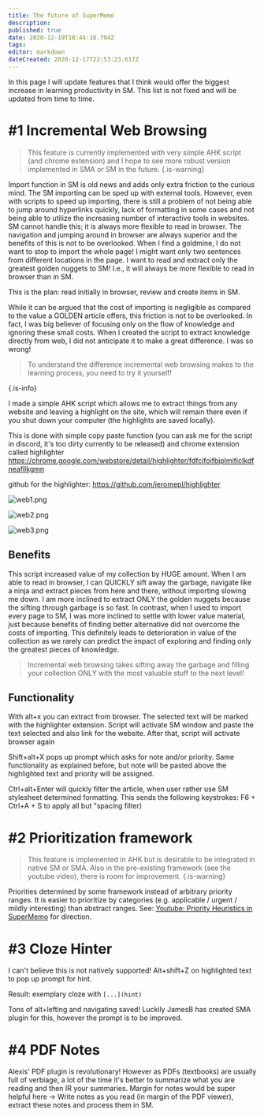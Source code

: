 ```yaml
---
title: The future of SuperMemo
description: 
published: true
date: 2020-12-19T18:44:18.794Z
tags: 
editor: markdown
dateCreated: 2020-12-17T22:53:23.617Z
---
```


In this page I will update features that I think would offer the biggest increase in learning productivity in SM. This list is not fixed and will be updated from time to time.

# #1 Incremental Web Browsing

> This feature is currently implemented with very simple AHK script (and chrome extension) and I hope to see more robust version implemented in SMA or SM in the future.
{.is-warning}


Import function in SM is old news and adds only extra friction to the curious mind. The SM importing can be sped up with external tools. However, even with scripts to speed up importing, there is still a problem of not being able to jump around hyperlinks quickly, lack of formatting in some cases and not being able to utilize the increasing number of interactive tools in websites. SM cannot handle this; it is always more flexible to read in browser. The navigation and jumping around in browser are always superior and the benefits of this is not to be overlooked. When I find a goldmine, I do not want to stop to import the whole page! I might want only two sentences from different locations in the page. I want to read and extract only the greatest golden nuggets to SM! I.e., it will always be more flexible to read in browser than in SM.

This is the plan: read initially in browser, review and create items in SM.

While it can be argued that the cost of importing is negligible as compared to the value a GOLDEN article offers, this friction is not to be overlooked. In fact, I was big believer of focusing only on the flow of knowledge and ignoring these small costs. When I created the script to extract knowledge directly from web, I did not anticipate it to make a great difference. I was so wrong! 

> To understand the difference incremental web browsing makes to the learning process, you need to try it yourself!
> 
{.is-info}

I made a simple AHK script which allows me to extract things from any website and leaving a highlight on the site, which will remain there even if you shut down your computer (the highlights are saved locally). 

This is done with simple copy paste function (you can ask me for the script in discord, it's too dirty currently to be released) and chrome extension called highlighter https://chrome.google.com/webstore/detail/highlighter/fdfcjfoifbjplmificlkdfneafllkgmn

github for the highlighter: https://github.com/jeromepl/highlighter

![web1.png](/blogs/naess/futureofsm/web1.png)

![web2.png](/blogs/naess/futureofsm/web2.png)

![web3.png](/blogs/naess/futureofsm/web3.png)

## Benefits
This script increased value of my collection by HUGE amount. When I am able to read in browser, I can QUICKLY sift away the garbage, navigate like a ninja and extract pieces from here and there, without importing slowing me down. I am more inclined to extract ONLY the golden nuggets because the sifting through garbage is so fast. In contrast, when I used to import every page to SM, I was more inclined to settle with lower value material, just because benefits of finding better alternative did not overcome the costs of importing. This definitely leads to deterioration in value of the collection as we rarely can predict the impact of exploring and finding only the greatest pieces of knowledge.

> Incremental web browsing takes sifting away the garbage and filling your collection ONLY with the most valuable stuff to the next level!

## Functionality
With alt+x you can extract from browser. The selected text will be marked with the highlighter extension. Script will activate SM window and paste the text selected and also link for the website. After that, script will activate browser again

Shift+alt+X pops up prompt which asks for note and/or priority. Same functionality as explained before, but note will be pasted above the highlighted text and priority will be assigned.

Ctrl+alt+Enter will quickly filter the article, when user rather use SM stylesheet determined formatting. 
This sends the following keystrokes: F6 + Ctrl+A + S to apply all but "spacing filter)

# #2 Prioritization framework
> This feature is implemented in AHK but is desirable to be integrated in native SM or SMA. Also in the pre-existing framework (see the youtube video), there is room for improvement.
{.is-warning}

Priorities determined by some framework instead of arbitrary priority ranges. It is easier to prioritize by categories (e.g. applicable / urgent / mildly interesting) than abstract ranges. See: [Youtube: Priority Heuristics in SuperMemo](https://youtu.be/OwV5HPKMrbg) for direction.

# #3 Cloze Hinter
I can't believe this is not natively supported! Alt+shift+Z on highlighted text to pop up prompt for hint.

Result: exemplary cloze with `[...](hint)`

Tons of alt+lefting and navigating saved! Luckily JamesB has created SMA plugin for this, however the prompt is to be improved.

# #4 PDF Notes
Alexis' PDF plugin is revolutionary! However as PDFs (textbooks) are usually full of verbiage, a lot of the time it's better to summarize what you are reading and then IR your summaries. Margin for notes would be super helpful here -> Write notes as you read (in margin of the PDF viewer), extract these notes and process them in SM.